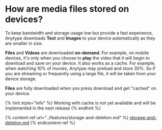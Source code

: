 # How are media files stored on devices?

To keep bandwidth and storage usage low but provide a fast experience, Anytype downloads **Text** and **Images** to your device automatically as they are smaller in size.

**Files** and **Videos** are downloaded **on-demand**. For example, on mobile devices, it's only when you choose to **play** the video that it will begin to download and save on your device. It also works as a cache. For example, when watching 10% of movies, Anytype may preload and store 30%. So if you are streaming or frequently using a large file, it will be taken from your device storage.

**Files** are fully downloaded when you press download and get "cached" on your device.&#x20;

{% hint style="info" %}
Working with cache is not yet available and will be implemented in the next release
{% endhint %}

{% content-ref url="../features/storage-and-deletion.md" %}
[storage-and-deletion.md](../features/storage-and-deletion.md)
{% endcontent-ref %}
